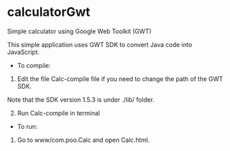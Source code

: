 # calculatorGwt
Simple calculator using Google Web Toolkit (GWT)

This simple application uses GWT SDK to convert Java code into JavaScript.

* To compile:

1) Edit the file Calc-compile file if you need to change the path of the GWT SDK. 

Note that the SDK version 1.5.3 is under ./lib/ folder.

2) Run Calc-compile in terminal

* To run:

1) Go to www/com.poo.Calc and open Calc.html.

